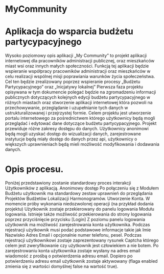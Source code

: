 MyCommunity
===========

Aplikacja do wsparcia budżetu partycypacyjnego
==============================================

Wysoko poziomowy opis aplikacji
„My Community” to projekt aplikacji internetowej dla pracowników administracji publicznej, oraz mieszkańców miast wsi oraz innych małych społeczności. Funkcją tej aplikacji będzie wspieranie współpracy pracowników administracji oraz mieszkańców w celu realizacji wspólnej misji poprawiania warunków życia społeczeństwa. Cel ten będzie zrealizowany poprzez wspieranie procesy „Budżetu Partycypacyjnego” oraz „Inicjatywy lokalnej”
Pierwsza faza projektu opisywana w tym dokumencie polegać będzie na zgromadzeniu informacji publicznych dotyczących kolejnych edycji budżetu partycypacyjnego w różnych miastach oraz stworzenie aplikacji internetowej która pozwoli na przechowywanie, przeglądanie i uzupełnianie tych danych w ustrukturalizowanej i przejrzystej formie. 
Celem projektu jest utworzenie portalu internetowego za pośrednictwem którego użytkownicy będą mogli przeglądać i edytować dane dotyczące budżetu partycypacyjnego. Projekt przewiduje różne zakresy dostępu do danych. Użytkownicy anonimowi będą mogli uzyskać dostęp do wizualizacji danych, zarejestrowane instytucje będą miały dostęp do danych przez api, użytkownicy o większych uprawnieniach będą mieli możliwość modyfikowania i dodawania danych.



Opis procesu. 
=============

Poniżej przedstawiony zostanie standardowy proces interakcji Użytkowników z aplikacją.
Anonimowy dostęp
Po połączeniu się z Modułem Budżetu użytkownik ma standardowy zestaw uprawnień do przeglądania Projektów Budżetów Lokalizacji Harmonogramów. 
Utworzenie Konta.
W momencie próby wykonania niedozwolonej operacji (na przykład dodania projektu) Użytkownik zostaje przekierowany do panelu logowania Modułu logowania. Istnieje także możliwość przekierowania do strony logowania poprzez przyciśnięcie przycisku [Login] Z poziomu panelu logowania użytkownik ma możliwość zarejestrowania konta użytkownika. Podczas rejestracji użytkownik musi podać podstawowe informacje takie jak Imie Nazwisko Adres Email i opcjonalnie numer telefonu, pesel. Podczas rejestracji użytkownikowi zostaje zaprezentowany rysunek Captcha którego celem jest zweryfikowanie czy użytkownik jest człowiekiem a nie botem. Po zarejestrowaniu konta użytkownika zostaje wysłany na adres email wiadomość z prośbą o potwierdzenia adresu email. Dopiero po potwierdzeniu adresu email użytkownik zostaje aktywowany (flaga enabled zmienia się z wartości domyślnej false na wartość true).
